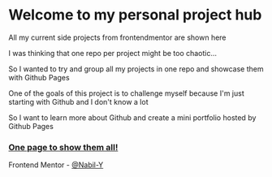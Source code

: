 # Welcome to my personal project hub

All my current side projects from frontendmentor are shown here

I was thinking that one repo per project might be too chaotic...
 
So I wanted to try and group all my projects in one repo and showcase them with Github Pages

One of the goals of this project is to challenge myself because I'm just starting with Github and I don't know a lot

So I want to learn more about Github and create a mini portfolio hosted by Github Pages

### [One page to show them all!](https://nabil-y.github.io/ProjectHub/)



Frontend Mentor - [@Nabil-Y](https://www.frontendmentor.io/profile/Nabil-Y)





